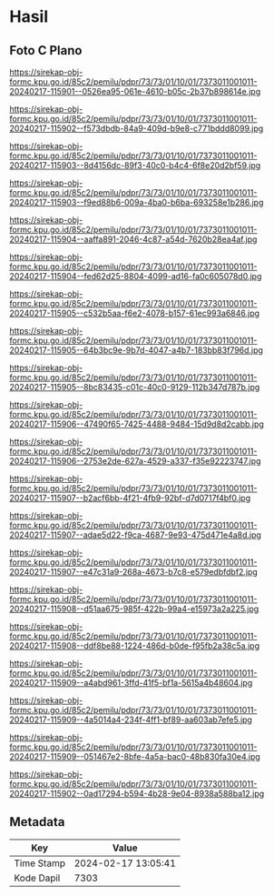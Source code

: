 # Hasil

## Foto C Plano

https://sirekap-obj-formc.kpu.go.id/85c2/pemilu/pdpr/73/73/01/10/01/7373011001011-20240217-115901--0526ea95-061e-4610-b05c-2b37b898614e.jpg

https://sirekap-obj-formc.kpu.go.id/85c2/pemilu/pdpr/73/73/01/10/01/7373011001011-20240217-115902--f573dbdb-84a9-409d-b9e8-c771bddd8099.jpg

https://sirekap-obj-formc.kpu.go.id/85c2/pemilu/pdpr/73/73/01/10/01/7373011001011-20240217-115903--8d4156dc-89f3-40c0-b4c4-6f8e20d2bf59.jpg

https://sirekap-obj-formc.kpu.go.id/85c2/pemilu/pdpr/73/73/01/10/01/7373011001011-20240217-115903--f9ed88b6-009a-4ba0-b6ba-693258e1b286.jpg

https://sirekap-obj-formc.kpu.go.id/85c2/pemilu/pdpr/73/73/01/10/01/7373011001011-20240217-115904--aaffa891-2046-4c87-a54d-7620b28ea4af.jpg

https://sirekap-obj-formc.kpu.go.id/85c2/pemilu/pdpr/73/73/01/10/01/7373011001011-20240217-115904--fed62d25-8804-4099-ad16-fa0c605078d0.jpg

https://sirekap-obj-formc.kpu.go.id/85c2/pemilu/pdpr/73/73/01/10/01/7373011001011-20240217-115905--c532b5aa-f6e2-4078-b157-61ec993a6846.jpg

https://sirekap-obj-formc.kpu.go.id/85c2/pemilu/pdpr/73/73/01/10/01/7373011001011-20240217-115905--64b3bc9e-9b7d-4047-a4b7-183bb83f796d.jpg

https://sirekap-obj-formc.kpu.go.id/85c2/pemilu/pdpr/73/73/01/10/01/7373011001011-20240217-115905--8bc83435-c01c-40c0-9129-112b347d787b.jpg

https://sirekap-obj-formc.kpu.go.id/85c2/pemilu/pdpr/73/73/01/10/01/7373011001011-20240217-115906--47490f65-7425-4488-9484-15d9d8d2cabb.jpg

https://sirekap-obj-formc.kpu.go.id/85c2/pemilu/pdpr/73/73/01/10/01/7373011001011-20240217-115906--2753e2de-627a-4529-a337-f35e92223747.jpg

https://sirekap-obj-formc.kpu.go.id/85c2/pemilu/pdpr/73/73/01/10/01/7373011001011-20240217-115907--b2acf6bb-4f21-4fb9-92bf-d7d0717f4bf0.jpg

https://sirekap-obj-formc.kpu.go.id/85c2/pemilu/pdpr/73/73/01/10/01/7373011001011-20240217-115907--adae5d22-f9ca-4687-9e93-475d471e4a8d.jpg

https://sirekap-obj-formc.kpu.go.id/85c2/pemilu/pdpr/73/73/01/10/01/7373011001011-20240217-115907--e47c31a9-268a-4673-b7c8-e579edbfdbf2.jpg

https://sirekap-obj-formc.kpu.go.id/85c2/pemilu/pdpr/73/73/01/10/01/7373011001011-20240217-115908--d51aa675-985f-422b-99a4-e15973a2a225.jpg

https://sirekap-obj-formc.kpu.go.id/85c2/pemilu/pdpr/73/73/01/10/01/7373011001011-20240217-115908--ddf8be88-1224-486d-b0de-f95fb2a38c5a.jpg

https://sirekap-obj-formc.kpu.go.id/85c2/pemilu/pdpr/73/73/01/10/01/7373011001011-20240217-115909--a4abd961-3ffd-41f5-bf1a-5615a4b48604.jpg

https://sirekap-obj-formc.kpu.go.id/85c2/pemilu/pdpr/73/73/01/10/01/7373011001011-20240217-115909--4a5014a4-234f-4ff1-bf89-aa603ab7efe5.jpg

https://sirekap-obj-formc.kpu.go.id/85c2/pemilu/pdpr/73/73/01/10/01/7373011001011-20240217-115909--051467e2-8bfe-4a5a-bac0-48b830fa30e4.jpg

https://sirekap-obj-formc.kpu.go.id/85c2/pemilu/pdpr/73/73/01/10/01/7373011001011-20240217-115902--0ad17294-b594-4b28-9e04-8938a588ba12.jpg


## Metadata

| Key        | Value               |
| ---------- | ------------------- |
| Time Stamp | 2024-02-17 13:05:41 |
| Kode Dapil | 7303                |



